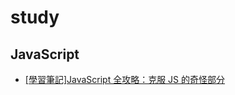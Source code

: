 # study
## JavaScript
- [[學習筆記]JavaScript 全攻略：克服 JS 的奇怪部分](https://erin-guo.gitbook.io/xue-xi-bi-ji-javascript-quan-gong-lve-ke-fu-js-de-qi-guai-bu-fen/)
